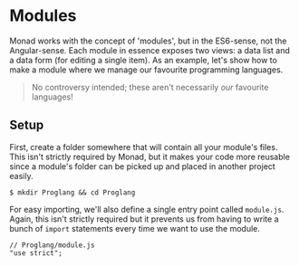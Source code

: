 # Modules
Monad works with the concept of 'modules', but in the ES6-sense, not the
Angular-sense. Each module in essence exposes two views: a data list and a
data form (for editing a single item). As an example, let's show how to make a
module where we manage our favourite programming languages.

> No controversy intended; these aren't necessarily _our_ favourite languages!

## Setup
First, create a folder somewhere that will contain all your module's files. This
isn't strictly required by Monad, but it makes your code more reusable since a
module's folder can be picked up and placed in another project easily.

    $ mkdir Proglang && cd Proglang

For easy importing, we'll also define a single entry point called `module.js`.
Again, this isn't strictly required but it prevents us from having to write a
bunch of `import` statements every time we want to use the module.

    // Proglang/module.js
    "use strict";


